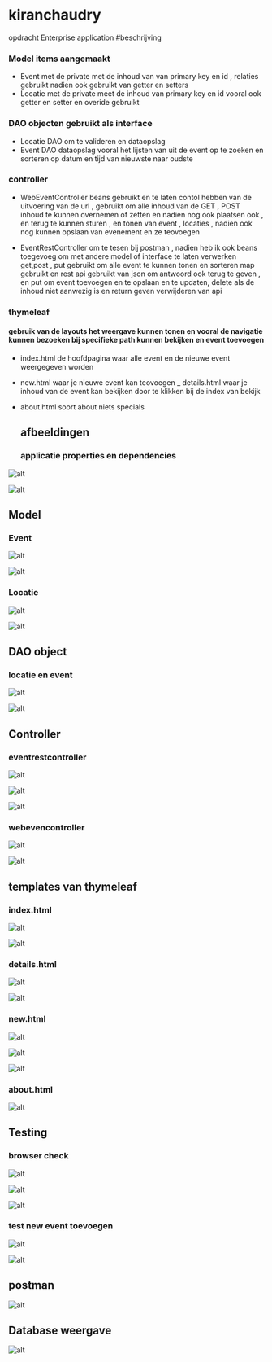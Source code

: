 # kiranchaudry
opdracht Enterprise application
#beschrijving
### Model items aangemaakt
- Event met de private met de inhoud van van primary key en id , relaties gebruikt nadien ook gebruikt van getter en setters
- Locatie met de private meet de inhoud van primary key en id vooral ook getter en setter en overide gebruikt
### DAO objecten gebruikt als interface
- Locatie DAO om te valideren en dataopslag
- Event DAO dataopslag vooral het lijsten van uit de event op te zoeken en sorteren op datum en tijd van nieuwste naar oudste
### controller
- WebEventController beans gebruikt en te laten contol hebben van de uitvoering van de url , gebruikt om alle inhoud van de GET , POST inhoud te kunnen overnemen of zetten en nadien nog ook plaatsen ook , en terug te kunnen sturen , en tonen van event , locaties , nadien ook nog kunnen opslaan van evenement en ze teovoegen

- EventRestController om te tesen bij postman , nadien heb ik ook beans toegevoeg om met andere model of interface te laten verwerken
get,post , put  gebruikt om alle event te kunnen tonen en sorteren map gebruikt en rest api gebruikt van json om antwoord ook terug te geven , en put om event toevoegen en te opslaan en te updaten, delete als de inhoud niet aanwezig is en return geven verwijderen van api

### thymeleaf 
#### gebruik van de layouts het weergave kunnen tonen en vooral de navigatie kunnen bezoeken bij specifieke path kunnen bekijken en event toevoegen
- index.html de hoofdpagina waar alle event en de nieuwe event weergegeven worden
- new.html waar je nieuwe event kan teovoegen
_ details.html waar je inhoud van de event kan bekijken door te klikken bij de index van bekijk
- about.html soort about niets specials

  ## afbeeldingen

  ### applicatie properties en dependencies
 ![alt](https://github.com/kiranchaudry97/ehb.be.kiran.chaudry/blob/e92d5deedd1e6a93aeb0d6041570a7cae630c18e/Project_EA_afbeeldingen/Application_properties.png)

 ![alt](https://github.com/kiranchaudry97/ehb.be.kiran.chaudry/blob/6058ef38904d1d88739a8459d97e0b208a1f899f/Project_EA_afbeeldingen/pom_depedencies.png)

 


## Model
### Event
![alt](https://github.com/kiranchaudry97/ehb.be.kiran.chaudry/blob/2270bde22407ecd79a8689689b28322cafc7b1f0/Project_EA_afbeeldingen/EventModel_inhoud_1.png)

![alt](https://github.com/kiranchaudry97/ehb.be.kiran.chaudry/blob/e92d5deedd1e6a93aeb0d6041570a7cae630c18e/Project_EA_afbeeldingen/EventModel_inhoud_2.png)
### Locatie
![alt](https://github.com/kiranchaudry97/ehb.be.kiran.chaudry/blob/e92d5deedd1e6a93aeb0d6041570a7cae630c18e/Project_EA_afbeeldingen/LocatieModel_inhoud_1.png)

![alt](https://github.com/kiranchaudry97/ehb.be.kiran.chaudry/blob/e92d5deedd1e6a93aeb0d6041570a7cae630c18e/Project_EA_afbeeldingen/LocatieModel_inhoud_2.png)

## DAO object
### locatie en event
![alt](https://github.com/kiranchaudry97/ehb.be.kiran.chaudry/blob/e92d5deedd1e6a93aeb0d6041570a7cae630c18e/Project_EA_afbeeldingen/LocatieDAO_inhoud.png)

![alt](https://github.com/kiranchaudry97/ehb.be.kiran.chaudry/blob/e92d5deedd1e6a93aeb0d6041570a7cae630c18e/Project_EA_afbeeldingen/EventDAO_inhoud.png)

## Controller
### eventrestcontroller

![alt](https://github.com/kiranchaudry97/ehb.be.kiran.chaudry/blob/e92d5deedd1e6a93aeb0d6041570a7cae630c18e/Project_EA_afbeeldingen/EvenRestController_Inhoud_1.png)

![alt](https://github.com/kiranchaudry97/ehb.be.kiran.chaudry/blob/e92d5deedd1e6a93aeb0d6041570a7cae630c18e/Project_EA_afbeeldingen/EventRestController_inhoud_2.png)

![alt](https://github.com/kiranchaudry97/ehb.be.kiran.chaudry/blob/e92d5deedd1e6a93aeb0d6041570a7cae630c18e/Project_EA_afbeeldingen/EventRestController_inhoud_3.png)

### webevencontroller

![alt](https://github.com/kiranchaudry97/ehb.be.kiran.chaudry/blob/e92d5deedd1e6a93aeb0d6041570a7cae630c18e/Project_EA_afbeeldingen/WebEventController_inhoud_1.png)

![alt](https://github.com/kiranchaudry97/ehb.be.kiran.chaudry/blob/e92d5deedd1e6a93aeb0d6041570a7cae630c18e/Project_EA_afbeeldingen/WebEventController_inhoud_2.png)

## templates van thymeleaf
### index.html
![alt](https://github.com/kiranchaudry97/ehb.be.kiran.chaudry/blob/e92d5deedd1e6a93aeb0d6041570a7cae630c18e/Project_EA_afbeeldingen/TemplatesIndex_inhoud_1.png)

![alt](https://github.com/kiranchaudry97/ehb.be.kiran.chaudry/blob/e92d5deedd1e6a93aeb0d6041570a7cae630c18e/Project_EA_afbeeldingen/TemplatesIndex_inhoud_2.png)


### details.html
![alt](https://github.com/kiranchaudry97/ehb.be.kiran.chaudry/blob/e92d5deedd1e6a93aeb0d6041570a7cae630c18e/Project_EA_afbeeldingen/TemplatesDetails_inhoud_1.png)

![alt](https://github.com/kiranchaudry97/ehb.be.kiran.chaudry/blob/e92d5deedd1e6a93aeb0d6041570a7cae630c18e/Project_EA_afbeeldingen/TemplatesDetails_inhoud_2.png)

### new.html
![alt](https://github.com/kiranchaudry97/ehb.be.kiran.chaudry/blob/e92d5deedd1e6a93aeb0d6041570a7cae630c18e/Project_EA_afbeeldingen/TemplatesNew_inhoud_1.png)


![alt](https://github.com/kiranchaudry97/ehb.be.kiran.chaudry/blob/e92d5deedd1e6a93aeb0d6041570a7cae630c18e/Project_EA_afbeeldingen/TemplatesNew_inhoud_2.png)

![alt](https://github.com/kiranchaudry97/ehb.be.kiran.chaudry/blob/e92d5deedd1e6a93aeb0d6041570a7cae630c18e/Project_EA_afbeeldingen/TemplatesNew_inhoud_3.png)

### about.html
![alt](https://github.com/kiranchaudry97/ehb.be.kiran.chaudry/blob/e92d5deedd1e6a93aeb0d6041570a7cae630c18e/Project_EA_afbeeldingen/TemplatesAbout_inhoud.png)

## Testing 

### browser check 

![alt](https://github.com/kiranchaudry97/ehb.be.kiran.chaudry/blob/e92d5deedd1e6a93aeb0d6041570a7cae630c18e/Project_EA_afbeeldingen/Testen_browser_werkt.png)

![alt](https://github.com/kiranchaudry97/ehb.be.kiran.chaudry/blob/e92d5deedd1e6a93aeb0d6041570a7cae630c18e/Project_EA_afbeeldingen/Test_browser_1.png)

![alt](https://github.com/kiranchaudry97/ehb.be.kiran.chaudry/blob/e92d5deedd1e6a93aeb0d6041570a7cae630c18e/Project_EA_afbeeldingen/Test_browser_2.png)


### test new event toevoegen 


![alt](https://github.com/kiranchaudry97/ehb.be.kiran.chaudry/blob/e92d5deedd1e6a93aeb0d6041570a7cae630c18e/Project_EA_afbeeldingen/Inhoud_Evenement_test.png)

![alt](https://github.com/kiranchaudry97/ehb.be.kiran.chaudry/blob/e92d5deedd1e6a93aeb0d6041570a7cae630c18e/Project_EA_afbeeldingen/New_evenement_update_test.png)

## postman

![alt](https://github.com/kiranchaudry97/ehb.be.kiran.chaudry/blob/e92d5deedd1e6a93aeb0d6041570a7cae630c18e/Project_EA_afbeeldingen/postman_check.png)

## Database weergave 
![alt](https://github.com/kiranchaudry97/ehb.be.kiran.chaudry/blob/e92d5deedd1e6a93aeb0d6041570a7cae630c18e/Project_EA_afbeeldingen/Mysql_tables_event.png)

